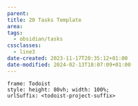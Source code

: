 ```yaml
---
parent: 
title: 20 Tasks Template
area: 
tags:
  - obsidian/tasks
cssclasses:
  - line3
date-created: 2023-11-17T20:35:12+01:00
date-modified: 2024-02-13T18:07:09+01:00
---
```


```custom-frames
frame: Todoist
style: height: 80vh; width: 100%;
urlSuffix: <todoist-project-suffix>
```
